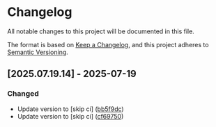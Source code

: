# Changelog

All notable changes to this project will be documented in this file.

The format is based on [Keep a Changelog](https://keepachangelog.com/en/1.0.0/),
and this project adheres to [Semantic Versioning](https://semver.org/spec/v2.0.0.html).

## [2025.07.19.14] - 2025-07-19

### Changed

* Update version to  [skip ci] ([bb5f9dc](https://github.com/N6REJ/mod_bearslivesearch/commit/bb5f9dc))
* Update version to  [skip ci] ([cf69750](https://github.com/N6REJ/mod_bearslivesearch/commit/cf69750))

